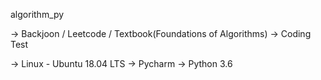 algorithm_py

-> Backjoon / Leetcode / Textbook(Foundations of Algorithms)
-> Coding Test

-> Linux - Ubuntu 18.04 LTS
-> Pycharm
-> Python 3.6
